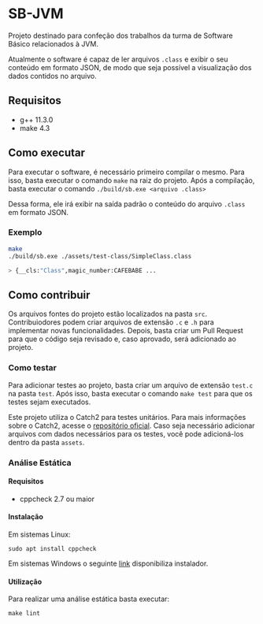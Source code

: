 # SB-JVM

Projeto destinado para confeção dos trabalhos da turma de Software Básico
relacionados à JVM.

Atualmente o software é capaz de ler arquivos `.class` e exibir o seu conteúdo
em formato JSON, de modo que seja possível a visualização dos dados contidos no
arquivo.

## Requisitos

- g++ 11.3.0
- make 4.3

## Como executar

Para executar o software, é necessário primeiro compilar o mesmo. Para isso,
basta executar o comando `make` na raiz do projeto. Após a compilação, basta
executar o comando `./build/sb.exe <arquivo .class>`

Dessa forma, ele irá exibir na saída padrão o conteúdo do arquivo `.class` em
formato JSON.

### Exemplo

```bash
make
./build/sb.exe ./assets/test-class/SimpleClass.class

> {__cls:"Class",magic_number:CAFEBABE ...
```

## Como contribuir

Os arquivos fontes do projeto estão localizados na pasta `src`. Contribuiodores
podem criar arquivos de extensão `.c` e `.h` para implementar novas
funcionalidades. Depois, basta criar um Pull Request para que o código seja
revisado e, caso aprovado, será adicionado ao projeto.

### Como testar

Para adicionar testes ao projeto, basta criar um arquivo de extensão `test.c` na
pasta `test`. Após isso, basta executar o comando `make test` para que os testes
sejam executados.

Este projeto utiliza o Catch2 para testes unitários. Para mais informações sobre
o Catch2, acesse o [repositório oficial](https://github.com/catchorg/Catch2).
Caso seja necessário adicionar arquivos com dados necessários para os testes,
você pode adicioná-los dentro da pasta `assets`.

### Análise Estática

#### Requisitos

- cppcheck 2.7 ou maior

#### Instalação

Em sistemas Linux:

```
sudo apt install cppcheck
```

Em sistemas Windows o seguinte [link](https://github.com/danmar/cppcheck/releases/download/2.9/cppcheck-2.9-x64-Setup.msi) disponibiliza instalador.

#### Utilização

Para realizar uma análise estática basta executar:

```
make lint
```
